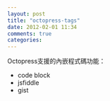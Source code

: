 ```yaml
---
layout: post
title: "octopress-tags"
date: 2012-02-01 11:34
comments: true
categories: 
---
```

Octopress支援的內嵌程式碼功能：
* code block
* jsfiddle
* gist
